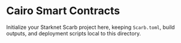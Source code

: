 # Cairo Smart Contracts

Initialize your Starknet Scarb project here, keeping `Scarb.toml`, build outputs, and deployment scripts local to this directory.
